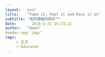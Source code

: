 ```yaml
---
layout:   post
title:    "Take it, Feel it and Pass it on"
subtitle: "我所理解的两年""
date:       2016-5-31 15:23:22
author:   "Dann"
header-img:'img/'
tags:
     - 生活
     - Educaion
---
```


### 